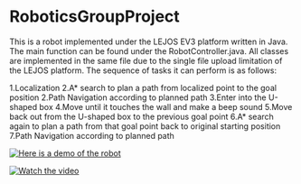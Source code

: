 # RoboticsGroupProject

This is a robot implemented under the LEJOS EV3 platform written in Java. The main function can be found under the RobotController.java. All classes are implemented in the same file due to the single file upload limitation of the LEJOS platform. The sequence of tasks it can perform is as follows:

1.Localization
2.A* search to plan a path from localized point to the goal position
2.Path Navigation according to planned path
3.Enter into the U-shaped box
4.Move until it touches the wall and make a beep sound
5.Move back out from the U-shaped box to the previous goal point
6.A* search again to plan a path from that goal point back to original starting position
7.Path Navigation according to planned path

<a href="https://www.youtube.com/watch?v=RvMfIgPz6fQ&feature=youtu.be" title="Link Title"><img src="{image-url}" alt="Here is a demo of the robot" /></a>

[![Watch the video](https://www.youtube.com/watch?v=RvMfIgPz6fQ&feature=youtu.be/maxresdefault.jpg)](https://www.youtube.com/watch?v=RvMfIgPz6fQ&feature=youtu.be)
